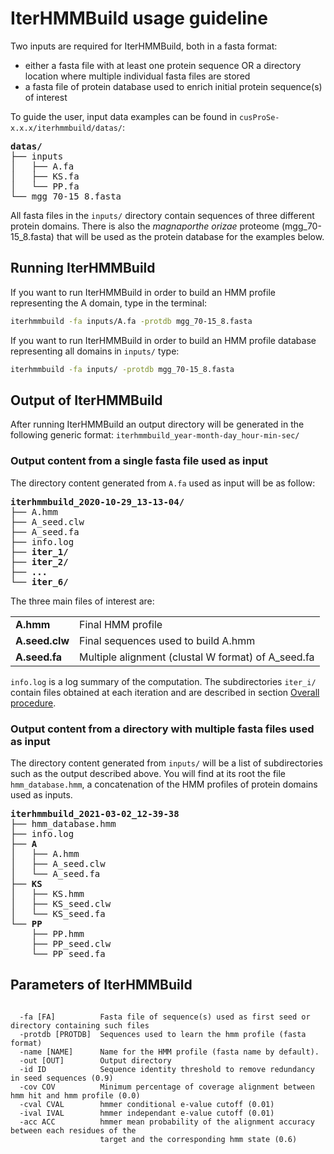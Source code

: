 # IterHMMBuild usage guideline
Two inputs are required for IterHMMBuild, both in a fasta format:

* either a fasta file with at least one protein sequence OR a directory location where multiple individual fasta files are stored
* a fasta file of protein database used to enrich initial protein sequence(s) of interest

To guide the user, input data examples can be found in `cusProSe-x.x.x/iterhmmbuild/datas/`:
<pre><b>datas/</b>
├── inputs
│   ├── A.fa
│   ├── KS.fa
│   └── PP.fa
└── mgg_70-15_8.fasta
</pre>

All fasta files in the `inputs/` directory contain sequences of three different protein domains. There is also the *magnaporthe orizae* proteome (mgg_70-15_8.fasta) that will be used as the protein database for the examples below.


## Running IterHMMBuild
If you want to run IterHMMBuild in order to build an HMM profile representing the A domain, type in the terminal:
```bash
iterhmmbuild -fa inputs/A.fa -protdb mgg_70-15_8.fasta
```

If you want to run IterHMMBuild in order to build an HMM profile database representing all domains in `inputs/` type:
```bash
iterhmmbuild -fa inputs/ -protdb mgg_70-15_8.fasta
```

## Output of IterHMMBuild
After running IterHMMBuild an output directory will be generated in the following generic format: 
`iterhmmbuild_year-month-day_hour-min-sec/`

### Output content from a single fasta file used as input 
The directory content generated from `A.fa` used as input will be as follow:

<pre><b>iterhmmbuild_2020-10-29_13-13-04/</b>
├── A.hmm
├── A_seed.clw
├── A_seed.fa
├── info.log
├── <b>iter_1/</b>
├── <b>iter_2/</b>
├── <b>...</b>
└── <b>iter_6/</b>
</pre>

The three main files of interest are:
<table class="t-description">
    <tr>
        <td class="t-data"><b>A.hmm</b></td> 
        <td class="t-data">Final HMM profile</td> 
    </tr>
    <tr>
        <td class="t-data"><b>A.seed.clw</b></td> 
        <td class="t-data">Final sequences used to build A.hmm</td> 
    </tr>
    <tr>
        <td class="t-data"><b>A.seed.fa</b></td> 
        <td class="t-data">Multiple alignment (clustal W format) of A_seed.fa</td> 
    </tr>
</table>

`info.log` is a log summary of the computation. The subdirectories `iter_i/` contain files obtained at each iteration and are described in section <a href="./ihb_introduction.html#outputs">Overall procedure</a>.

### Output content from a directory with multiple fasta files used as input
The directory content generated from `inputs/` will be a list of subdirectories such as the output described above. You will find at its root the file `hmm_database.hmm`, a concatenation of the HMM profiles of protein domains used as inputs. 

<pre><b>iterhmmbuild_2021-03-02_12-39-38</b>
├── hmm_database.hmm
├── info.log
├── <b>A</b>
│   ├── A.hmm
│   ├── A_seed.clw
│   └── A_seed.fa
├── <b>KS</b>
│   ├── KS.hmm
│   ├── KS_seed.clw
│   └── KS_seed.fa
└── <b>PP</b>
    ├── PP.hmm
    ├── PP_seed.clw
    └── PP_seed.fa
</pre>

## Parameters of IterHMMBuild

<pre>
<code class="language-bash">
  -fa [FA]          Fasta file of sequence(s) used as first seed or directory containing such files
  -protdb [PROTDB]  Sequences used to learn the hmm profile (fasta format)
  -name [NAME]      Name for the HMM profile (fasta name by default).
  -out [OUT]        Output directory
  -id ID            Sequence identity threshold to remove redundancy in seed sequences (0.9)
  -cov COV          Minimum percentage of coverage alignment between hmm hit and hmm profile (0.0)
  -cval CVAL        hmmer conditional e-value cutoff (0.01)
  -ival IVAL        hmmer independant e-value cutoff (0.01)
  -acc ACC          hmmer mean probability of the alignment accuracy between each residues of the
                    target and the corresponding hmm state (0.6)
</code>
</pre>